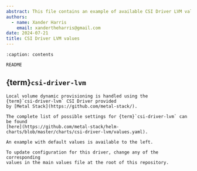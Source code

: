 ```yaml
---
abstract: This file contains an example of available CSI Driver LVM values.
authors:
  - name: Xander Harris
    email: xandertheharris@gmail.com
date: 2024-07-21
title: CSI Driver LVM values
---
```


```{toctree}
:caption: contents

README
```

## {term}`csi-driver-lvm`

```{sidebar} default values
Local volume dynamic provisioning is handled using the
{term}`csi-driver-lvm` CSI Driver provided
by [Metal Stack](https://github.com/metal-stack/).

The complete list of possible settings for {term}`csi-driver-lvm` can be found
[here](https://github.com/metal-stack/helm-charts/blob/master/charts/csi-driver-lvm/values.yaml).

An example with default values is available to the left.

To update configuration for this driver, change any of the corresponding
values in the main values file at the root of this repository.
```

```{autoyaml} charts/csi-driver-lvm/values.yaml
```
